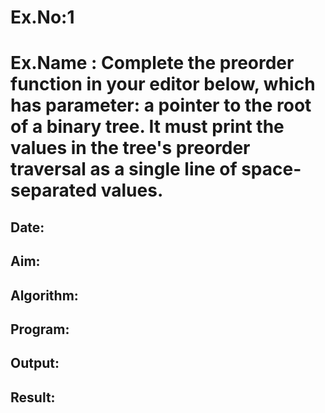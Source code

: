 # Ex.No:1
# Ex.Name : Complete the preorder function in your editor below, which has  parameter: a pointer to the root of a binary tree. It must print the values in the tree's preorder traversal as a single line of space-separated values.
## Date:
## Aim:


## Algorithm:





## Program:



## Output:



## Result:

